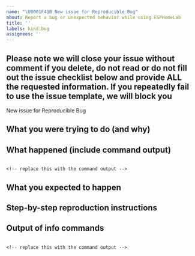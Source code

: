 ```yaml
---
name: "\U0001F41B New issue for Reproducible Bug"
about: Report a bug or unexpected behavior while using ESPHomeLab
title: ''
labels: kind:bug
assignees: ''
---
```


## Please note we will close your issue without comment if you delete, do not read or do not fill out the issue checklist below and provide ALL the requested information. If you repeatedly fail to use the issue template, we will block you

New issue for Reproducible Bug

<!-- To help us debug your issue, please complete these sections: -->

## What you were trying to do (and why)

<!-- replace me -->

## What happened (include command output)

<!-- replace me -->

```shell

<!-- replace this with the command output -->

```

## What you expected to happen

<!-- replace me -->

## Step-by-step reproduction instructions

<!-- replace me -->

## Output of info commands

```shell

<!-- replace this with the command output -->

```
